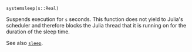 ```
systemsleep(s::Real)
```

Suspends execution for `s` seconds. This function does not yield to Julia's scheduler and therefore blocks the Julia thread that it is running on for the duration of the sleep time.

See also [`sleep`](@ref).
